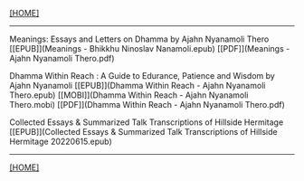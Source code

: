 [[HOME]](/hillside_hermitage_archive/index)

---

Meanings: Essays and Letters on Dhamma by Ajahn Nyanamoli Thero [[EPUB]](Meanings - Bhikkhu Ninoslav Nanamoli.epub) [[PDF]](Meanings - Ajahn Nyanamoli Thero.pdf)

Dhamma Within Reach : A Guide to Edurance, Patience and Wisdom by Ajahn Nyanamoli [[EPUB]](Dhamma Within Reach - Ajahn Nyanamoli Thero.epub) [[MOBI]](Dhamma Within Reach - Ajahn Nyanamoli Thero.mobi) [[PDF]](Dhamma Within Reach - Ajahn Nyanamoli Thero.pdf)

Collected Essays & Summarized Talk Transcriptions of Hillside Hermitage [[EPUB]](Collected Essays & Summarized Talk Transcriptions of Hillside Hermitage 20220615.epub)

---

[[HOME]](/hillside_hermitage_archive/index)
